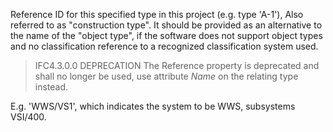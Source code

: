 Reference ID for this specified type in this project (e.g. type 'A-1'), Also referred to as "construction type". It should be provided as an alternative to the name of the "object type", if the software does not support object types and no classification reference to a recognized classification system used.



> IFC4.3.0.0 DEPRECATION  The Reference property is deprecated and shall no longer be used, use attribute _Name_ on the relating type instead.


<!-- comment -->


E.g. 'WWS/VS1', which indicates the system to be WWS, subsystems VSI/400.
